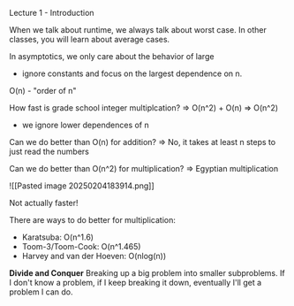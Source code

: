 
Lecture 1 - Introduction

When we talk about runtime, we always talk about worst case. In other classes, you will learn about average cases.

In asymptotics, we only care about the behavior of large 
- ignore constants and focus on the largest dependence on n.

O(n) - "order of n"

How fast is grade school integer multiplcation?
=> O(n^2) + O(n) => O(n^2)
- we ignore lower dependences of n

Can we do better than O(n) for addition?
=> No, it takes at least n steps to just read the numbers

Can we do better than O(n^2) for multiplication?
=> Egyptian multiplication

![[Pasted image 20250204183914.png]]

Not actually faster!

There are ways to do better for multiplication:
- Karatsuba: O(n^1.6)
- Toom-3/Toom-Cook: O(n^1.465)
- Harvey and van der Hoeven: O(nlog(n))


**Divide and Conquer**
Breaking up a big problem into smaller subproblems. If I don't know a problem, if I keep breaking it down, eventually I'll get a problem I can do.